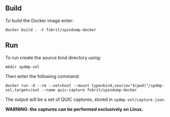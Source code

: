 ## Build

To build the Docker image enter:
```
docker build . -t fxbrit/spindump-docker
```

## Run

To run create the source bind directory using:
```shell
mkdir spdmp-vol
```

Then enter the following command:
```shell
docker run -d --rm --net=host --mount type=bind,source="$(pwd)"/spdmp-vol,target=/out --name quic-capture fxbrit/spindump-docker
```

The output will be a set of QUIC captures, stored in `spdmp-vol/capture.json`.

**WARNING: the captures can be performed  exclusively on Linux.**
